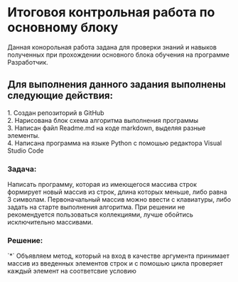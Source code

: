 <h1> Итоговоя контрольная работа по основному блоку </h1>
Данная конорольная работа задана для проверки знаний и навыков полученных при прохождении основного блока обучения на программе Разработчик. 
<h2> Для выполнения данного задания выполнены следующие действия:</h2>
1. Создан репозиторий в GitHub <br>
2. Нарисована блок схема алгоритма выполнения программы <br>
3. Написан файл Readme.md на коде markdown, выделяя разные элементы. <br>
4. Написана программа на языке Python с помошью редактора Visual Studio Code <br>

<h3> Задача: </h3>
Написать программу, которая из имеющегося массива строк формирует новый массив из строк, длина которых меньше, либо равна 3 символам. Первоначальный массив можно ввести с клавиатуры, либо задать на старте выполнения алгоритма. При решении не рекомендуется пользоваться коллекциями, лучше обойтись исключительно массивами.

<h3> Решение: </h3>
`*` Объявляем метод, который на вход в качестве аргумента принимает массив из введенных элементов строк и с помошью цикла проверяет каждый элемент на соответсвие условию
